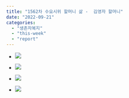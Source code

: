 ```yaml
---
title: "1562차 수요시위 할머니 삶 -  김영자 할머니"
date: "2022-09-21"
categories: 
  - "생존자복지"
  - "this-week"
  - "report"
---
```


- ![](https://womenandwar.net/kr/wp-content/uploads/2022/09/001-724x1024.jpg)
    
- ![](https://womenandwar.net/kr/wp-content/uploads/2022/09/002-724x1024.jpg)
    
- ![](https://womenandwar.net/kr/wp-content/uploads/2022/09/003-724x1024.jpg)
    
- ![](https://womenandwar.net/kr/wp-content/uploads/2022/09/004-724x1024.jpg)
